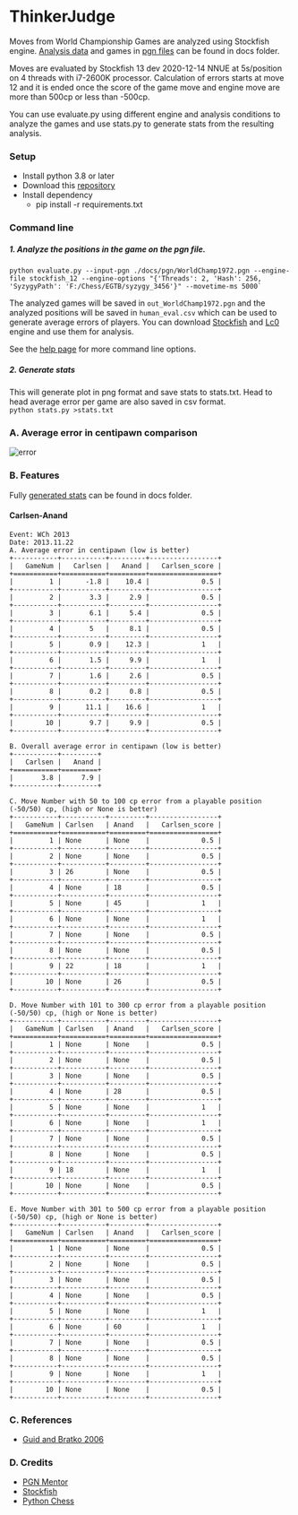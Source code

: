 # ThinkerJudge
Moves from World Championship Games are analyzed using Stockfish engine. [Analysis data](https://github.com/fsmosca/ThinkerJudge/blob/main/docs/human_eval.csv) and games in [pgn files](https://github.com/fsmosca/ThinkerJudge/tree/main/docs/pgn) can be found in docs folder.

Moves are evaluated by Stockfish 13 dev 2020-12-14 NNUE at 5s/position on 4 threads with i7-2600K processor. Calculation of errors starts at move 12 and it is ended once the score of the game move and engine move are more than 500cp or less than -500cp.

You can use evaluate.py using different engine and analysis conditions to analyze the games and use stats.py to generate stats from the resulting analysis.

### Setup
* Install python 3.8 or later
* Download this [repository](https://github.com/fsmosca/ThinkerJudge/archive/main.zip)
* Install dependency
  * pip install -r requirements.txt
  
### Command line
##### 1. Analyze the positions in the game on the pgn file.  
```
python evaluate.py --input-pgn ./docs/pgn/WorldChamp1972.pgn --engine-file stockfish_12 --engine-options "{'Threads': 2, 'Hash': 256, 'SyzygyPath': 'F:/Chess/EGTB/syzygy_3456'}" --movetime-ms 5000`
```

The analyzed games will be saved in `out_WorldChamp1972.pgn` and the analyzed positions will be saved in `human_eval.csv` which can be used to generate average errors of players. You can download [Stockfish](https://stockfishchess.org/) and [Lc0](https://github.com/LeelaChessZero/lc0) engine and use them for analysis.

See the [help page](https://github.com/fsmosca/ThinkerJudge/wiki/Help) for more command line options.

##### 2. Generate stats
This will generate plot in png format and save stats to stats.txt. Head to head average error per game are also saved in csv format.  
`python stats.py >stats.txt`

### A. Average error in centipawn comparison

![error](https://i.imgur.com/ODKUR5q.png)

### B. Features
Fully [generated stats](https://github.com/fsmosca/ThinkerJudge/blob/main/docs/stats.txt) can be found in docs folder.

#### Carlsen-Anand
```
Event: WCh 2013
Date: 2013.11.22
A. Average error in centipawn (low is better)
+-----------+-----------+---------+-----------------+
|   GameNum |   Carlsen |   Anand |   Carlsen_score |
+===========+===========+=========+=================+
|         1 |      -1.8 |    10.4 |             0.5 |
+-----------+-----------+---------+-----------------+
|         2 |       3.3 |     2.9 |             0.5 |
+-----------+-----------+---------+-----------------+
|         3 |       6.1 |     5.4 |             0.5 |
+-----------+-----------+---------+-----------------+
|         4 |       5   |     8.1 |             0.5 |
+-----------+-----------+---------+-----------------+
|         5 |       0.9 |    12.3 |             1   |
+-----------+-----------+---------+-----------------+
|         6 |       1.5 |     9.9 |             1   |
+-----------+-----------+---------+-----------------+
|         7 |       1.6 |     2.6 |             0.5 |
+-----------+-----------+---------+-----------------+
|         8 |       0.2 |     0.8 |             0.5 |
+-----------+-----------+---------+-----------------+
|         9 |      11.1 |    16.6 |             1   |
+-----------+-----------+---------+-----------------+
|        10 |       9.7 |     9.9 |             0.5 |
+-----------+-----------+---------+-----------------+

B. Overall average error in centipawn (low is better)
+-----------+---------+
|   Carlsen |   Anand |
+===========+=========+
|       3.8 |     7.9 |
+-----------+---------+

C. Move Number with 50 to 100 cp error from a playable position (-50/50) cp, (high or None is better)
+-----------+-----------+---------+-----------------+
|   GameNum | Carlsen   | Anand   |   Carlsen_score |
+===========+===========+=========+=================+
|         1 | None      | None    |             0.5 |
+-----------+-----------+---------+-----------------+
|         2 | None      | None    |             0.5 |
+-----------+-----------+---------+-----------------+
|         3 | 26        | None    |             0.5 |
+-----------+-----------+---------+-----------------+
|         4 | None      | 18      |             0.5 |
+-----------+-----------+---------+-----------------+
|         5 | None      | 45      |             1   |
+-----------+-----------+---------+-----------------+
|         6 | None      | None    |             1   |
+-----------+-----------+---------+-----------------+
|         7 | None      | None    |             0.5 |
+-----------+-----------+---------+-----------------+
|         8 | None      | None    |             0.5 |
+-----------+-----------+---------+-----------------+
|         9 | 22        | 18      |             1   |
+-----------+-----------+---------+-----------------+
|        10 | None      | 26      |             0.5 |
+-----------+-----------+---------+-----------------+

D. Move Number with 101 to 300 cp error from a playable position (-50/50) cp, (high or None is better)
+-----------+-----------+---------+-----------------+
|   GameNum | Carlsen   | Anand   |   Carlsen_score |
+===========+===========+=========+=================+
|         1 | None      | None    |             0.5 |
+-----------+-----------+---------+-----------------+
|         2 | None      | None    |             0.5 |
+-----------+-----------+---------+-----------------+
|         3 | None      | None    |             0.5 |
+-----------+-----------+---------+-----------------+
|         4 | None      | 28      |             0.5 |
+-----------+-----------+---------+-----------------+
|         5 | None      | None    |             1   |
+-----------+-----------+---------+-----------------+
|         6 | None      | None    |             1   |
+-----------+-----------+---------+-----------------+
|         7 | None      | None    |             0.5 |
+-----------+-----------+---------+-----------------+
|         8 | None      | None    |             0.5 |
+-----------+-----------+---------+-----------------+
|         9 | 18        | None    |             1   |
+-----------+-----------+---------+-----------------+
|        10 | None      | None    |             0.5 |
+-----------+-----------+---------+-----------------+

E. Move Number with 301 to 500 cp error from a playable position (-50/50) cp, (high or None is better)
+-----------+-----------+---------+-----------------+
|   GameNum | Carlsen   | Anand   |   Carlsen_score |
+===========+===========+=========+=================+
|         1 | None      | None    |             0.5 |
+-----------+-----------+---------+-----------------+
|         2 | None      | None    |             0.5 |
+-----------+-----------+---------+-----------------+
|         3 | None      | None    |             0.5 |
+-----------+-----------+---------+-----------------+
|         4 | None      | None    |             0.5 |
+-----------+-----------+---------+-----------------+
|         5 | None      | None    |             1   |
+-----------+-----------+---------+-----------------+
|         6 | None      | 60      |             1   |
+-----------+-----------+---------+-----------------+
|         7 | None      | None    |             0.5 |
+-----------+-----------+---------+-----------------+
|         8 | None      | None    |             0.5 |
+-----------+-----------+---------+-----------------+
|         9 | None      | None    |             1   |
+-----------+-----------+---------+-----------------+
|        10 | None      | None    |             0.5 |
+-----------+-----------+---------+-----------------+
```

### C. References
* [Guid and Bratko 2006](https://ailab.si/matej/doc/Computer_Analysis_of_World_Chess_Champions.pdf)

### D. Credits
* [PGN Mentor](https://www.pgnmentor.com/files.html)
* [Stockfish](https://stockfishchess.org/)
* [Python Chess](https://github.com/niklasf/python-chess)
